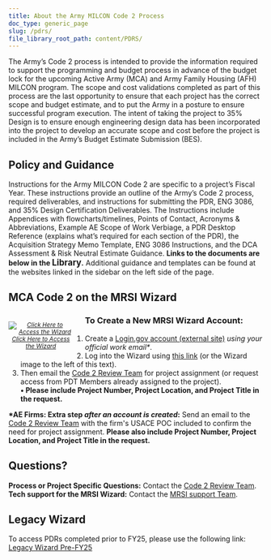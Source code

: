 ```yaml
---
title: About the Army MILCON Code 2 Process
doc_type: generic_page
slug: /pdrs/
file_library_root_path: content/PDRS/
---
```


The Army’s Code 2 process is intended to provide the information required to support the programming and budget process in advance of the budget lock for the upcoming Active Army (MCA) and Army Family Housing (AFH) MILCON program. The scope and cost validations completed as part of this process are the last opportunity to ensure that each project has the correct scope and budget estimate, and to put the Army in a posture to ensure successful program execution. The intent of taking the project to 35% Design is to ensure enough engineering design data has been incorporated into the project to develop an accurate scope and cost before the project is included in the Army’s Budget Estimate Submission (BES).

## Policy and Guidance

Instructions for the Army MILCON Code 2 are specific to a project’s Fiscal Year. These instructions provide an outline of the Army’s Code 2 process, required deliverables, and instructions for submitting the PDR, ENG 3086, and 35% Design Certification Deliverables.  The Instructions include Appendices with flowcharts/timelines, Points of Contact, Acronyms & Abbreviations, Example AE Scope of Work Verbiage, a PDR Desktop Reference (explains what’s required for each section of the PDR), the Acquisition Strategy Memo Template, ENG 3086 Instructions, and the DCA Assessment & Risk Neutral Estimate Guidance.
<b>Links to the documents are below in the <span style="font-size:larger">Library</span>.</b>
Additional guidance and templates can be found at the websites linked in the sidebar on the left side of the page.

## MCA Code 2 on the MRSI Wizard
<div>
  <div style="width: 128px; float: left; margin: 1em 2em 1em 0; font-style: italic; font-size:smaller; text-align:center;">
    <a href="https://wizards.mrsi.erdc.dren.mil/"><img src="/admin/images/uploads/mbp-wizard-256x256.png" alt="Click Here to Access the Wizard"/>Click Here to Access the Wizard</a>
  </div>

### To Create a New MRSI Wizard Account:
1. Create a <a href="https://secure.login.gov/sign_up/enter_email" target="_blank">Login.gov account (external site)</a> _using your official work email*_.
2. Log into the Wizard using <a href="https://wizards.mrsi.erdc.dren.mil/">this link</a> (or the Wizard image to the left of this text).
3. Then email the [Code 2 Review Team](mailto:DLL-CELRL-Code-2-Review-Team@usace.army.mil?subject=Request%20for%20Wizard%20Project%20Assignment) for project assignment (or request access from PDT Members already assigned to the project).</br>
<b>•	Please include Project Number, Project Location, and Project Title in the request.</b>

<b>*AE Firms: Extra step _after an account is created_:</b> Send an email to the [Code 2 Review Team](mailto:DLL-CELRL-Code-2-Review-Team@usace.army.mil?subject=Code%202%20Support%20) with the firm's USACE POC included to confirm the need for project assignment. <b>Please also include Project Number, Project Location, and Project Title in the request.</b>

</div>

<div style="clear: both">

## Questions?
**Process or Project Specific Questions:** Contact the [Code 2 Review Team](mailto:DLL-CELRL-Code-2-Review-Team@usace.army.mil?subject=Code%202%20Support%20).</br>
**Tech support for the MRSI Wizard:** Contact the [MRSI support Team](mailto:mrsi_support@usace.army.mil).

</div>

## Legacy Wizard

To access PDRs completed prior to FY25, please use the following link:</br>
[Legacy Wizard Pre-FY25](https://rfpwizard.mrsi.erdc.dren.mil/wizards/pdrsw/Client/WizardApplication.application)

